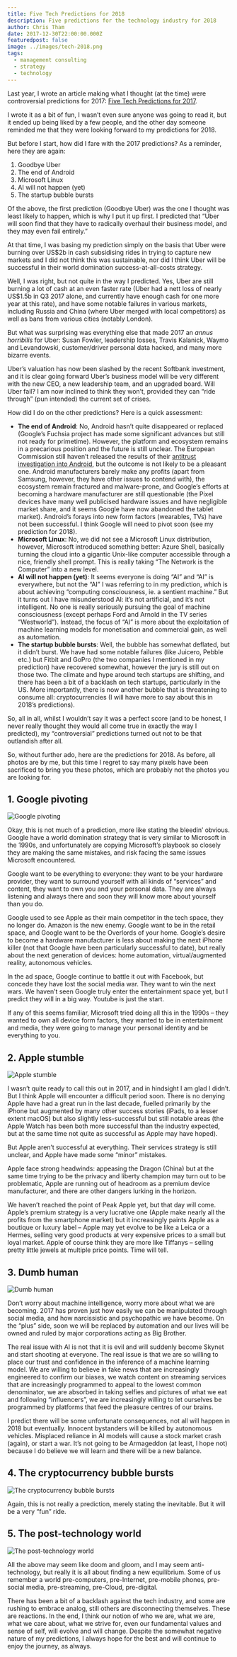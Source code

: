 ```yaml
---
title: Five Tech Predictions for 2018
description: Five predictions for the technology industry for 2018
author: Chris Tham
date: 2017-12-30T22:00:00.000Z
featuredpost: false
image: ../images/tech-2018.png
tags:
  - management consulting
  - strategy
  - technology
---
```


Last year, I wrote an article making what I thought (at the time) were controversial predictions for 2017: [Five Tech Predictions for 2017](/blog/2016-12-31-five-tech-predictions-for-2017/).

I wrote it as a bit of fun, I wasn’t even sure anyone was going to read it, but it ended up being liked by a few people, and the other day someone reminded me that they were looking forward to my predictions for 2018.

But before I start, how did I fare with the 2017 predictions? As a reminder, here they are again:

1. Goodbye Uber
2. The end of Android
3. Microsoft Linux
4. AI will not happen (yet)
5. The startup bubble bursts

Of the above, the first prediction (Goodbye Uber) was the one I thought was least likely to happen, which is why I put it up first. I predicted that “Uber will soon find that they have to radically overhaul their business model, and they may even fail entirely.”

At that time, I was basing my prediction simply on the basis that Uber were burning over US$2b in cash subsidising rides in trying to capture new markets and I did not think this was sustainable, nor did I think Uber will be successful in their world domination success-at-all-costs strategy.

Well, I was right, but not quite in the way I predicted. Yes, Uber are still burning a lot of cash at an even faster rate (Uber had a nett loss of nearly US$1.5b in Q3 2017 alone, and currently have enough cash for one more year at this rate), and have some notable failures in various markets, including Russia and China (where Uber merged with local competitors) as well as bans from various cities (notably London).

But what was surprising was everything else that made 2017 an _annus horribilis_ for Uber: Susan Fowler, leadership losses, Travis Kalanick, Waymo and Levandowski, customer/driver personal data hacked, and many more bizarre events.

Uber’s valuation has now been slashed by the recent Softbank investment, and it is clear going forward Uber’s business model will be very different with the new CEO, a new leadership team, and an upgraded board. Will Uber fail? I am now inclined to think they won’t, provided they can “ride through” (pun intended) the current set of crises.

How did I do on the other predictions? Here is a quick assessment:

- **The end of Android**: No, Android hasn’t quite disappeared or replaced (Google’s Fuchsia project has made some significant advances but still not ready for primetime). However, the platform and ecosystem remains in a precarious position and the future is still unclear. The European Commission still haven’t released the results of their [antitrust investigation into Android](http://europa.eu/rapid/press-release_MEMO-15-4782_en.htm), but the outcome is not likely to be a pleasant one. Android manufacturers barely make any profits (apart from Samsung, however, they have other issues to contend with), the ecosystem remain fractured and malware-prone, and Google’s efforts at becoming a hardware manufacturer are still questionable (the Pixel devices have many well publicised hardware issues and have negligible market share, and it seems Google have now abandoned the tablet market). Android’s forays into new form factors (wearables, TVs) have not been successful. I think Google will need to pivot soon (see my prediction for 2018).
- **Microsoft Linux**: No, we did not see a Microsoft Linux distribution, however, Microsoft introduced something better: Azure Shell, basically turning the cloud into a gigantic Unix-like computer accessible through a nice, friendly shell prompt. This is really taking “The Network is the Computer” into a new level.
- **AI will not happen (yet)**: It seems everyone is doing “AI” and “AI” is everywhere, but not the “AI” I was referring to in my prediction, which is about achieving “computing consciousness, ie. a sentient machine.” But it turns out I have misunderstood AI: it’s not artificial, and it’s not intelligent. No one is really seriously pursuing the goal of machine consciousness (except perhaps Ford and Arnold in the TV series “Westworld”). Instead, the focus of “AI” is more about the exploitation of machine learning models for monetisation and commercial gain, as well as automation.
- **The startup bubble bursts**: Well, the bubble has somewhat deflated, but it didn’t burst. We have had some notable failures (like Juicero, Pebble etc.) but Fitbit and GoPro (the two companies I mentioned in my prediction) have recovered somewhat, however the jury is still out on those two. The climate and hype around tech startups are shifting, and there has been a bit of a backlash on tech startups, particularly in the US. More importantly, there is now another bubble that is threatening to consume all: cryptocurrencies (I will have more to say about this in 2018’s predictions).

So, all in all, whilst I wouldn’t say it was a perfect score (and to be honest, I never really thought they would all come true in exactly the way I predicted), my “controversial” predictions turned out not to be that outlandish after all.

So, without further ado, here are the predictions for 2018. As before, all photos are by me, but this time I regret to say many pixels have been sacrificed to bring you these photos, which are probably not the photos you are looking for.

## **1. Google pivoting**

![Google pivoting](../images/tech-2018-1.png)

Okay, this is not much of a prediction, more like stating the bleedin’ obvious. Google have a world domination strategy that is very similar to Microsoft in the 1990s, and unfortunately are copying Microsoft’s playbook so closely they are making the same mistakes, and risk facing the same issues Microsoft encountered.

Google want to be everything to everyone: they want to be your hardware provider, they want to surround yourself with all kinds of “services” and content, they want to own you and your personal data. They are always listening and always there and soon they will know more about yourself than you do.

Google used to see Apple as their main competitor in the tech space, they no longer do. Amazon is the new enemy. Google want to be in the retail space, and Google want to be the Overlords of your home. Google’s desire to become a hardware manufacturer is less about making the next iPhone killer (not that Google have been particularly successful to date), but really about the next generation of devices: home automation, virtual/augmented reality, autonomous vehicles.

In the ad space, Google continue to battle it out with Facebook, but concede they have lost the social media war. They want to win the next wars. We haven’t seen Google truly enter the entertainment space yet, but I predict they will in a big way. Youtube is just the start.

If any of this seems familiar, Microsoft tried doing all this in the 1990s – they wanted to own all device form factors, they wanted to be in entertainment and media, they were going to manage your personal identity and be everything to you.

## 2. Apple stumble

![Apple stumble](../images/tech-2018-2.png)

I wasn’t quite ready to call this out in 2017, and in hindsight I am glad I didn’t. But I think Apple will encounter a difficult period soon. There is no denying Apple have had a great run in the last decade, fuelled primarily by the iPhone but augmented by many other success stories (iPads, to a lesser extent macOS) but also slightly less-successful but still notable areas (the Apple Watch has been both more successful than the industry expected, but at the same time not quite as successful as Apple may have hoped).

But Apple aren’t successful at everything. Their services strategy is still unclear, and Apple have made some “minor” mistakes.

Apple face strong headwinds: appeasing the Dragon (China) but at the same time trying to be the privacy and liberty champion may turn out to be problematic, Apple are running out of headroom as a premium device manufacturer, and there are other dangers lurking in the horizon.

We haven’t reached the point of Peak Apple yet, but that day will come. Apple’s premium strategy is a very lucrative one (Apple make nearly all the profits from the smartphone market) but it increasingly paints Apple as a boutique or luxury label – Apple may yet evolve to be like a Leica or a Hermes, selling very good products at very expensive prices to a small but loyal market. Apple of course think they are more like Tiffanys – selling pretty little jewels at multiple price points. Time will tell.

## 3. Dumb human

![Dumb human](../images/tech-2018-3.png)

Don’t worry about machine intelligence, worry more about what we are becoming. 2017 has proven just how easily we can be manipulated through social media, and how narcissistic and psychopathic we have become. On the “plus” side, soon we will be replaced by automation and our lives will be owned and ruled by major corporations acting as Big Brother.

The real issue with AI is not that it is evil and will suddenly become Skynet and start shooting at everyone. The real issue is that we are so willing to place our trust and confidence in the inference of a machine learning model. We are willing to believe in fake news that are increasingly engineered to confirm our biases, we watch content on streaming services that are increasingly programmed to appeal to the lowest common denominator, we are absorbed in taking selfies and pictures of what we eat and following “influencers”, we are increasingly willing to let ourselves be programmed by platforms that feed the pleasure centres of our brains.

I predict there will be some unfortunate consequences, not all will happen in 2018 but eventually. Innocent bystanders will be killed by autonomous vehicles. Misplaced reliance in AI models will cause a stock market crash (again), or start a war. It’s not going to be Armageddon (at least, I hope not) because I do believe we will learn and there will be a new balance.

## 4. The cryptocurrency bubble bursts

![The cryptocurrency bubble bursts](../images/tech-2018-4.png)

Again, this is not really a prediction, merely stating the inevitable. But it will be a very “fun” ride.

## 5. The post-technology world

![The post-technology world](../images/tech-2018-5.png)

All the above may seem like doom and gloom, and I may seem anti-technology, but really it is all about finding a new equilibrium. Some of us remember a world pre-computers, pre-Internet, pre-mobile phones, pre-social media, pre-streaming, pre-Cloud, pre-digital.

There has been a bit of a backlash against the tech industry, and some are rushing to embrace analog, still others are disconnecting themselves. These are reactions. In the end, I think our notion of who we are, what we are, what we care about, what we strive for, even our fundamental values and sense of self, will evolve and will change. Despite the somewhat negative nature of my predictions, I always hope for the best and will continue to enjoy the journey, as always.
